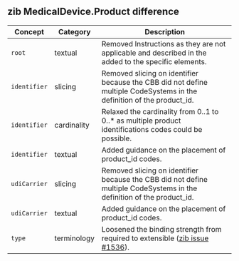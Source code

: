 ## zib MedicalDevice.Product difference

| Concept         | Category          | Description                             | 
|-----------------|-------------------|-----------------------------------------|
|`root` | textual | Removed Instructions as they are not applicable and described in the added to the specific elements. | 
|`identifier` | slicing | Removed slicing on identifier because the CBB did not define multiple CodeSystems in the definition of the product_id. |
|`identifier` | cardinality | Relaxed the cardinality from 0..1 to 0..* as multiple product identifications codes could be possible. |
|`identifier` | textual | Added guidance on the placement of product_id codes. | 
|`udiCarrier` | slicing | Removed slicing on identifier because the CBB did not define multiple CodeSystems in the definition of the product_id. |
|`udiCarrier` | textual | Added guidance on the placement of product_id codes. | 
|`type` | terminology | Loosened the binding strength from required to extensible ([zib issue #1536](https://bits.nictiz.nl/browse/ZIB-1536)). |